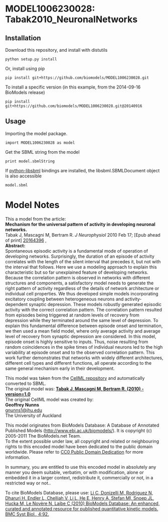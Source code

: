 # MODEL1006230028: Tabak2010_NeuronalNetworks

## Installation

Download this repository, and install with distutils

`python setup.py install`

Or, install using pip

`pip install git+https://github.com/biomodels/MODEL1006230028.git`

To install a specific version (in this example, from the 2014-09-16 BioModels release)

`pip install git+https://github.com/biomodels/MODEL1006230028.git@20140916`

## Usage

Importing the model package.

`import MODEL1006230028 as model`

Get the SBML string from the model

`print model.sbmlString`

If [python-libsbml](https://pypi.python.org/pypi/python-libsbml) bindings are
installed, the libsbml.SBMLDocument object is also accessible

`model.sbml`


# Model Notes


This a model from the article:  
**Mechanism for the universal pattern of activity in developing neuronal networks.**   
Tabak J, Mascagni M, Bertram R. _J Neurophysiol_ 2010 Feb 17; [Epub ahead of
print] [20164396](http://www.ncbi.nlm.nih.gov/pubmed/20164396) ,  
**Abstract:**   
Spontaneous episodic activity is a fundamental mode of operation of developing
networks. Surprisingly, the duration of an episode of activity correlates with
the length of the silent interval that precedes it, but not with the interval
that follows. Here we use a modeling approach to explain this characteristic
but so far unexplained feature of developing networks. Because the correlation
pattern is observed in networks with different structures and components, a
satisfactory model needs to generate the right pattern of activity regardless
of the details of network architecture or individual cell properties. We thus
developed simple models incorporating excitatory coupling between
heterogeneous neurons and activity-dependent synaptic depression. These models
robustly generated episodic activity with the correct correlation pattern. The
correlation pattern resulted from episodes being triggered at random levels of
recovery from depression while they terminated around the same level of
depression. To explain this fundamental difference between episode onset and
termination, we then used a mean field model, where only average activity and
average level of recovery from synaptic depression are considered. In this
model, episode onset is highly sensitive to inputs. Thus, noise resulting from
random coincidences in the spike times of individual neurons led to the high
variability at episode onset and to the observed correlation pattern. This
work further demonstrates that networks with widely different architectures,
different cell types and different functions, all operate according to the
same general mechanism early in their development.

This model was taken from the [CellML
repository](http://www.cellml.org/models) and automatically converted to SBML.  
The original model was: [ **Tabak J, Mascagni M, Bertram R. (2010) -
version=1.0**
](http://models.cellml.org/exposure/521786ef330e7443b41f34b5dacaf090)  
The original CellML model was created by:  
**Geoffrey Nunns**   
gnunns1@jhu.edu  
The University of Auckland  

This model originates from BioModels Database: A Database of Annotated
Published Models (http://www.ebi.ac.uk/biomodels/). It is copyright (c)
2005-2011 The BioModels.net Team.  
To the extent possible under law, all copyright and related or neighbouring
rights to this encoded model have been dedicated to the public domain
worldwide. Please refer to [CC0 Public Domain
Dedication](http://creativecommons.org/publicdomain/zero/1.0/) for more
information.

In summary, you are entitled to use this encoded model in absolutely any
manner you deem suitable, verbatim, or with modification, alone or embedded it
in a larger context, redistribute it, commercially or not, in a restricted way
or not..  
  
To cite BioModels Database, please use: [Li C, Donizelli M, Rodriguez N,
Dharuri H, Endler L, Chelliah V, Li L, He E, Henry A, Stefan MI, Snoep JL,
Hucka M, Le Novère N, Laibe C (2010) BioModels Database: An enhanced, curated
and annotated resource for published quantitative kinetic models. BMC Syst
Biol., 4:92.](http://www.ncbi.nlm.nih.gov/pubmed/20587024)


